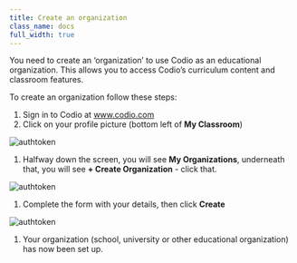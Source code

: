 ```yaml
---
title: Create an organization
class_name: docs
full_width: true
---
```


You need to create an ‘organization’ to use Codio as an educational organization. This allows you to access Codio’s curriculum content and classroom features.

To create an organization follow these steps:

1. Sign in to Codio at www.codio.com
1. Click on your profile picture  (bottom left of  **My Classroom**)
<img alt="authtoken" src="/img/docs/class_administration/profilepic.png" class="simple"/>

1. Halfway down the screen, you will see **My Organizations**, underneath that, you will see **+ Create Organization** - click that.
<img alt="authtoken" src="/img/docs/class_administration/createanorganization/createorg.png" class="simple"/>


1. Complete the form with your details, then click **Create**
<img alt="authtoken" src="/img/docs/class_administration/createanorganization/completeform.png" class="simple"/>


1. Your organization (school, university or other educational organization) has now been set up.
